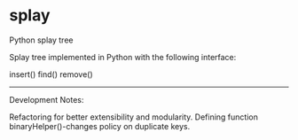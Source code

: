 splay
=====

Python splay tree

Splay tree implemented in Python with the following interface:

insert()
find()
remove()

---
Development Notes:

Refactoring for better extensibility and modularity.
  Defining function binaryHelper()-changes policy on duplicate keys.
